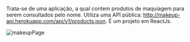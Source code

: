 Trata-se de uma aplicação, a qual contem produtos de maquiagem para serem consultados pelo nome. Utiliza uma API pública: http://makeup-api.herokuapp.com/api/v1/products.json. É um projeto em ReactJs.

![makeupPage](https://user-images.githubusercontent.com/75499276/120549483-a89e8e80-c3c1-11eb-9cf7-6a4dc8d2ac5a.jpeg)
